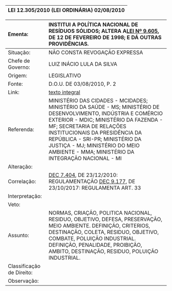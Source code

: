 | LEI 12.305/2010 \(LEI ORDINÁRIA\) 02/08/2010 |
| :--- |


| Ementa: | INSTITUI A POLÍTICA NACIONAL DE RESÍDUOS SÓLIDOS; ALTERA A[LEI Nº 9.605](http://legislacao.planalto.gov.br/legisla/legislacao.nsf/b110756561cd26fd03256ff500612662/96ac693383ac66f0032569fa006b9c39?OpenDocument), DE 12 DE FEVEREIRO DE 1998; E DÁ OUTRAS PROVIDÊNCIAS. |
| :--- | :--- |
| Situação: | NÃO CONSTA REVOGAÇÃO EXPRESSA |
| Chefe de Governo: | LUIZ INÁCIO LULA DA SILVA |
| Origem: | LEGISLATIVO |
| Fonte: | D.O.U. DE 03/08/2010, P. 2 |
| Link: | [texto integral](https://www.planalto.gov.br/ccivil_03/_ato2007-2010/2010/lei/l12305.htm) |
| Referenda: | MINISTÉRIO DAS CIDADES - MCIDADES; MINISTÉRIO DA SAÚDE - MS; MINISTÉRIO DE DESENVOLVIMENTO, INDÚSTRIA E COMÉRCIO EXTERIOR - MDIC; MINISTÉRIO DA FAZENDA - MF; SECRETARIA DE RELAÇÕES INSTITUCIONAIS DA PRESIDÊNCIA DA REPÚBLICA - SRI-PR; MINISTÉRIO DA JUSTIÇA - MJ; MINISTÉRIO DO MEIO AMBIENTE - MMA; MINISTÉRIO DA INTEGRAÇÃO NACIONAL - MI |
| Alteração: |    |
| Correlação: | [DEC 7.404](http://legislacao.planalto.gov.br/legisla/legislacao.nsf/b110756561cd26fd03256ff500612662/990f8adf7a792aad83257803003c8a15?OpenDocument), DE 23/12/2010: REGULAMENTAÇÃO [DEC 9.177](http://legislacao.planalto.gov.br/legisla/legislacao.nsf/b110756561cd26fd03256ff500612662/64a286102f020fa2832581c300488771?OpenDocument), DE 23/10/2017: REGULAMENTA ART. 33   |
| Interpretação: |  |
| Veto: |  |
| Assunto: | NORMAS, CRIAÇÃO, POLITICA NACIONAL, RESIDUO, OBJETIVO, DEFESA, PRESERVAÇÃO, MEIO AMBIENTE. DEFINIÇÃO, CRITERIOS, DESTINAÇÃO, COLETA, RESIDUO, OBJETIVO, COMBATE, POLUIÇÃO INDUSTRIAL. DEFINIÇÃO, PENALIDADE, PROIBIÇÃO, AMBITO, DESTINAÇÃO, RESIDUO, POLUIÇÃO INDUSTRIAL. |
| Classificação de Direito: |  |
| Observação: |  |



